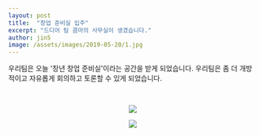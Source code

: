 ```yaml
---
layout: post
title:  "창업 준비실 입주"
excerpt: "드디어 팀 콤마의 사무실이 생겼습니다."
author: jin5
image: /assets/images/2019-05-20/1.jpg
---
```


우리팀은 오늘 '창년 창업 준비실'이라는 공간을 받게 되었습니다. 우리팀은 좀 더 개방적이고 자유롭게 회의하고 토론할 수 있게 되었습니다.

<br/>

<p style="text-align: center;"><img src="{{site.commaimg}}/assets/images/2019-05-20/1.jpg"></p>

<p style="text-align: center;"><img src="{{site.commaimg}}/assets/images/2019-05-20/2.jpg"></p>